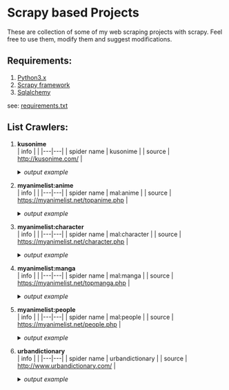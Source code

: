 
# Scrapy based Projects
These are collection of some of my web scraping projects with scrapy. Feel free to use them, modify them and suggest modifications.

## Requirements:
1. [Python3.x](https://www.python.org/)
2. [Scrapy framework](https://scrapy.org/)
3. [Sqlalchemy](https://sqlalchemy.org)

see: [requirements.txt](/requirements.txt)

## List Crawlers:
1. **kusonime**</br>
   | info |  |
   |---|---|
   | spider name | kusonime |
   | source | http://kusonime.com/ |

   <details>
     <summary><i>output example</i></summary>

      </br>

      | id | title | url | genre | thumbnail | japanese | seasons | producers | type | status | total_episode | score | duration | released_on | sinopsis | download_data |
      |---|---|---|---|---|---|---|---|---|---|---|---|---|---|---|---|
      | 1 | Hanabi-chan wa Okuregachi | https://kusonime.com/hanabichan-batch- [...] | [ "Comedy", "Spring 2022" ] | https://kusonime.com/wp- [...] | ハナビちゃんは遅れがち | Spring 2022 | N/A | TV Series | Ongoing | ? | 6.12 | 4 min. per ep. | Jul 10, 2022 | Hanabi-chan wa Okuregachi | [ { "name": "Download Hanabi-chan wa [...] |
      | 2 | Yuuki Yuuna wa Yuusha de Aru: Yuusha no Shou | https://kusonime.com/yuuki-yuuna-wa-yuusha- [...] | [ "Drama", "Fantasy", "Magic", "Slice of [...] | https://kusonime.com/wp- [...] | 結城友奈は勇者である -勇者の章- | Fall 2017 | Pony Canyon | BD | Completed | 6 | 7.64 | 24 min. per ep. | Nov 25, 2017 | Yuuki Yuuna wa Yuusha de Aru: Yuusha no Shou | [ { "name": "Download Yuuki Yuuna wa Yuusha [...] |
      | 3 | Xiao Mo Tou Baolu La! (Busted! Darklord) | https://kusonime.com/xiao-mo-tou-baolu-la- [...] | [ "Comedy", "Anime ONA" ] | https://kusonime.com/wp- [...] | 小魔头暴露啦！ | Anime ONA | N/A | ONA | Completed | 26 | 6.38 | 8 min. per ep. | Jan 15, 2022 | Xiao Mo Tou Baolu La! (Busted! Darklord) | [ { "name": "Download Xiao Mo Tou Baolu La! [...] |
      | 4 | TENSURA : Sukuwareru Ramiris | https://kusonime.com/sukuwareru-ramiris- [...] | [ "Comedy", "Fantasy", "Anime ONA" ] | https://kusonime.com/wp- [...] | 救われるラミリス | Anime ONA | N/A | ONA | Completed | 2 | 6.18 | 2 min. per ep. | Mar 19, 2022 | TENSURA : Sukuwareru Ramiris | [ { "name": "Download TENSURA : Sukuwareru [...] |
      | 5 | Steamboy | https://kusonime.com/steamboy-bd-subtitle- [...] | [ "Action", "Adventure", "Drama", [...] | https://kusonime.com/wp- [...] | スチームボーイ | Anime Movie | Bandai Visual, Dentsu, TBS, Imagica, Bandai, [...] | Movie | Completed | 1 | 7.33 | 2 hr. 6 min. | Jul 17, 2004 | Steamboy | [ { "name": "Download Movie Steamboy BD [...] |

      _and more.._

   </details>

1. **myanimelist:anime**</br>
   | info |  |
   |---|---|
   | spider name | mal:anime |
   | source | https://myanimelist.net/topanime.php |

   <details>
     <summary><i>output example</i></summary>

      </br>

      | id | title | url | synonyms | japanese | french | type | episodes | status | aired | premiered | broadcast | producers | licensors | studios | source | genres | theme | demographic | duration | rating | score | ranked | popularity | members | favorites | synopsis | german | spanish |
      |---|---|---|---|---|---|---|---|---|---|---|---|---|---|---|---|---|---|---|---|---|---|---|---|---|---|---|---|---|
      | 1 | Fullmetal Alchemist: Brotherhood | [...] | Hagane no Renkinjutsushi: Fullmetal [...] | 鋼の錬金術師 FULLMETAL ALCHEMIST | Fullmetal Alchemist Brotherhood | TV | 64 | Finished Airing | Apr 5, 2009 to Jul 4, 2010 | Spring 2009 | Sundays at 17:00 (JST) | [ "Aniplex", "Mainichi Broadcasting System", [...] | [ "Aniplex of America", "Funimation" ] | Bones | Manga | [ "Action", "Adventure", "Drama", "Fantasy" ] | [ "Military" ] | [ "Shounen" ] | 24 min. per ep. | R - 17+ (violence & profanity) | 9.13 | #1 | #3 | 2,962,215 | 206,625 | After a horrific alchemy experiment goes [...] |  |  |
      | 2 | Attack on Titan Season 3 Part 2 | [...] |  | 進撃の巨人 Season3 Part.2 | L'Attaque des Titans Saison 3 Partie 2 | TV | 10 | Finished Airing | Apr 29, 2019 to Jul 1, 2019 | Spring 2019 | Mondays at 00:10 (JST) | [ "Dentsu", "Kodansha", "Mainichi [...] | Funimation | Wit Studio | Manga | [ "Action", "Drama" ] | [ "Gore", "Military", "Survival" ] | [ "Shounen" ] | 23 min. per ep. | R - 17+ (violence & profanity) | 9.07 | #5 | #28 | 1,907,439 | 52,330 | Seeking to restore humanity's diminishing [...] | Attack on Titan Staffel 3 Teil 2 | Ataque a los Titanes Temporada 3 Parte 2 |
      | 3 | Hunter x Hunter | [...] | HxH (2011) | HUNTER×HUNTER（ハンター×ハンター） | Hunter X Hunter | TV | 148 | Finished Airing | Oct 2, 2011 to Sep 24, 2014 | Fall 2011 | Sundays at 10:55 (JST) | [ "Nippon Television Network", "Shueisha", "VAP" ] | VIZ Media | Madhouse | Manga | [ "Action", "Adventure", "Fantasy" ] |  | [ "Shounen" ] | 23 min. per ep. | PG-13 - Teens 13 or older | 9.04 | #9 | #10 | 2,446,950 | 187,355 | Hunters devote themselves to accomplishing [...] | Hunter x Hunter | Hunter x Hunter |
      | 4 | Gintama: The Very Final | [...] |  | 銀魂 THE FINAL |  | Movie | 1 | Finished Airing | Jan 8, 2021 |  |  | [ "TV Tokyo", "Warner Bros. Japan" ] | Eleven Arts | Bandai Namco Pictures | Manga | [ "Action", "Comedy", "Drama", "Sci-Fi" ] | [ "Gag Humor", "Historical", "Parody", "Samurai" ] | [ "Shounen" ] | 1 hr. 44 min. | PG-13 - Teens 13 or older | 9.05 | #7 | #1651 | 110,809 | 3,723 | Two years have passed following the [...] | N/A |  |
      | 5 | Fruits Basket: The Final Season | [...] | Fruits Basket 3rd Season, Fruits Basket [...] | フルーツバスケット The Final | Fruits Basket Saison 3 | TV | 13 | Finished Airing | Apr 6, 2021 to Jun 29, 2021 | Spring 2021 | Tuesdays at 01:30 (JST) | [ "8PAN", "Avex Pictures", "Hakusensha", [...] | Funimation | TMS Entertainment | Manga | [ "Drama", "Romance", "Supernatural" ] |  | [ "Shoujo" ] | 23 min. per ep. | PG-13 - Teens 13 or older | 9.03 | #10 | #512 | 369,591 | 17,092 | Hundreds of years ago, the Chinese Zodiac [...] | Fruits Basket Staffel 3 | Fruits Basket: The Final Season |

      _and more.._

   </details>

1. **myanimelist:character**</br>
   | info |  |
   |---|---|
   | spider name | mal:character |
   | source | https://myanimelist.net/character.php |

   <details>
     <summary><i>output example</i></summary>

      </br>

      | id | name | url | japanese | source | favorites | biodata | description |
      |---|---|---|---|---|---|---|---|
      | 1 | Lelouch Lamperouge | [...] | ルルーシュ・ランペルージ | Code Geass: Hangyaku no Lelouch | 157,542 | { "code geass": "Fukkatsu no Lelouch", [...] | Remove from Favorites Add to Favorites [...] |
      | 2 | Rintarou Okabe | [...] | 岡部 倫太郎 | Steins;Gate | 89,325 | { "age": "18 (Steins;Gate), 19 (Steins;Gate [...] | Remove from Favorites Add to Favorites [...] |
      | 3 | Light Yagami | https://myanimelist.net/character/80/Light_Yagami | 夜神 月 | Death Note | 89,899 | { "death note": "Rewrite", "birthdate": [...] | Remove from Favorites Add to Favorites [...] |
      | 4 | Zoro Roronoa | https://myanimelist.net/character/62/Zoro_Roronoa | ロロノア・ゾロ | One Piece | 95,845 | { "one piece": "Roronoa Zoro, Umi ni Chiru", [...] | Remove from Favorites Add to Favorites [...] |
      | 5 | Killua Zoldyck | [...] | キルア=ゾルディック | Hunter x Hunter | 88,951 | { "hunter x hunter": "Greed Island Final", [...] | Remove from Favorites Add to Favorites [...] |

      _and more.._

   </details>

1. **myanimelist:manga**</br>
   | info |  |
   |---|---|
   | spider name | mal:manga |
   | source | https://myanimelist.net/topmanga.php |

   <details>
     <summary><i>output example</i></summary>

      </br>

      | id | title | url | synonyms | japanese | type | volumes | chapters | status | published | genres | themes | demographic | serialization | authors | score | ranked | popularity | members | favorites | synopsis | french | german | spanish |
      |---|---|---|---|---|---|---|---|---|---|---|---|---|---|---|---|---|---|---|---|---|---|---|---|
      | 1 | Berserk | https://myanimelist.net/manga/2/Berserk | Berserk: The Prototype | ベルセルク | Manga | Unknown | Unknown | Publishing | Aug 25, 1989 to ? | [ "Action", "Adventure", "Award Winning", [...] | [ "Gore", "Military", "Mythology", [...] | [ "Seinen" ] | Young Animal | [ "(Art)", "(Story & Art),", "Miura, [...] | 9.46 | #1 | #2 | 561,175 | 105,629 | Guts, a former mercenary now known as the [...] |  |  |  |
      | 2 | Vagabond | https://myanimelist.net/manga/656/Vagabond |  | バガボンド | Manga | 37 | 327 | On Hiatus | Sep 3, 1998 to May 21, 2015 | [ "Action", "Adventure", "Award Winning" ] | [ "Historical", "Samurai" ] | [ "Seinen" ] | Morning | [ "(Story & Art),", "(Story)", "Inoue, [...] | 9.19 | #4 | #16 | 290,247 | 30,782 | In 16th-century Japan, Shinmen Takezou is a [...] |  |  |  |
      | 3 | キングダム | https://myanimelist.net/manga/16765/Kingdom |  |  | Manga | Unknown | Unknown | Publishing | Jan 26, 2006 to ? | [ "Action", "Award Winning" ] | [ "Historical", "Military" ] | [ "Seinen" ] | Young Jump | [ "(Story & Art)", "Hara, Yasuhisa" ] | 8.98 | #11 | #58 | 143,069 | 12,875 | During the Warring States period in China, [...] |  |  |  |
      | 4 | Grand Blue Dreaming | https://myanimelist.net/manga/70345/Grand_Blue |  | ぐらんぶる | Manga | Unknown | Unknown | Publishing | Apr 7, 2014 to ? | [ "Comedy" ] |  | [ "Seinen" ] | good! Afternoon | [ "(Art)", "(Story),", "Inoue, Kenji", [...] | 9.03 | #9 | #50 | 150,649 | 15,320 | Among the seaside town of Izu's ocean waves [...] |  |  |  |
      | 5 | ジョジョの奇妙な冒険 Part7 STEEL BALL RUN | [...] | JoJo's Bizarre Adventure Part 7: Steel Ball [...] |  | Manga | 24 | 96 | Finished | Jan 19, 2004 to Apr 19, 2011 | [ "Action", "Adventure", "Mystery", [...] | [ "Historical" ] | [ "Seinen", "Shounen" ] | Ultra Jump | [ "(Story & Art)", "Araki, Hirohiko" ] | 9.28 | #2 | #27 | 212,356 | 35,943 | In the American Old West, the world's [...] | Steel Ball Run |  |  |

      _and more.._

   </details>

1. **myanimelist:people**</br>
   | info |  |
   |---|---|
   | spider name | mal:people |
   | source | https://myanimelist.net/people.php |

   <details>
     <summary><i>output example</i></summary>

      </br>

      | id | name | url | image_url | given_name | birthday | member_favorites | description | alternate_names | height | weight | blood_type | hometown | favourite_animal | favourite_mangaka | favourite_music | hobbies | skills | pets | debut_role | agency | dislikes | places_he_wants_to_visit | awards |
      |---|---|---|---|---|---|---|---|---|---|---|---|---|---|---|---|---|---|---|---|---|---|---|---|
      | 1 | Miyazaki, Hayao | https://myanimelist.net/people/1870/Hayao_Miyazaki | [...] | 駿 | Jan 5, 1941 | 66,974 | Miyazaki, the second of four brothers, was [...] |  |  |  |  |  |  |  |  |  |  |  |  |  |  |  |  |
      | 2 | Kamiya, Hiroshi | https://myanimelist.net/people/118/Hiroshi_Kamiya | [...] | 浩史 | Matsudo, Chiba Prefecture, Japan | 103,260 | Kamiya Hiroshi went to Aoni Juku and decided [...] | ヒロC, HiroC, Kamiyan | 167 cm (5'6") | 53 kg (117 lbs) | A |  |  |  |  |  |  |  |  |  |  |  |  |
      | 3 | Oda, Eiichiro | https://myanimelist.net/people/1881/Eiichiro_Oda | [...] | 栄一郎 | Jan 1, 1975 | 47,763 | Favourite Real-Life Pirate: Edward Teach [...] |  |  |  | A | Kumamoto, Japan | Big gentle dogs | Akira Toriyama | '70s soul music |  |  |  |  |  |  |  |  |
      | 4 | Miyano, Mamoru | https://myanimelist.net/people/65/Mamoru_Miyano | [...] | 真守 | Jun 8, 1983 | 86,711 | Mamoru Miyano won Best Voice Actor award in [...] |  | 182 cm | 70 kg | B | Saitama, Japan |  |  |  | singing, soccer | harmonica, harp |  |  |  |  |  |  |
      | 5 | Hayami, Saori | https://myanimelist.net/people/869/Saori_Hayami | [...] | Saori Matsuo (松尾 沙織) | May 29, 1991 | 57,364 | Member of duet "Blue Drops" with Yoshida [...] | Saori Matsuo, 松尾 沙織 | 164 cm |  | AB | Tokyo, Japan |  |  |  |  |  |  |  |  |  |  |  |

      _and more.._

   </details>

1. **urbandictionary**</br>
   | info |  |
   |---|---|
   | spider name | urbandictionary |
   | source | http://www.urbandictionary.com/ |

   <details>
     <summary><i>output example</i></summary>

      </br>

      | id | text | meaning | example | author | date |
      |---|---|---|---|---|---|
      | 61580 | second breakfast | invented by hobbits, second breakfast is [...] | We'll just have time for second breakfast [...] | Sienna | March 17, 2003 |
      | 349729 | munch | A low-pressure, social gathering at a [...] | Well, if you don't feel ready for a play [...] | Peter | November 14, 2003 |
      | 739032 | AmeriKKKa | Cynical corruption of "America" (as in [...] | The establishment regime of AmeriKKKa just [...] | Disgruntled American | June 29, 2004 |
      | 795231 | sweet nothing | a sweet nothing is a complementary statement [...] | He whispered sweet nothings into her ear [...] | Spencer | August 16, 2004 |
      | 1017598 | Christofascist | Christian religious extremist. Often a [...] | James Dobson's Focus on the Family is a [...] | damncutekitty | January 24, 2005 |

      _and more.._

   </details>

